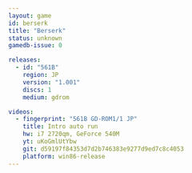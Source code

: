 ```yaml
---
layout: game
id: berserk
title: "Berserk"
status: unknown
gamedb-issue: 0

releases:
  - id: "561B"
    region: JP
    version: "1.001"
    discs: 1
    medium: gdrom

videos:
  - fingerprint: "561B GD-ROM1/1 JP"
    title: Intro auto run
    hw: i7 2720qm, GeForce 540M
    yt: uKoGmlUtYbw
    git: d59197f84353d7d2b746383e9277d9ed7c8c4053
    platform: win86-release
---
```

